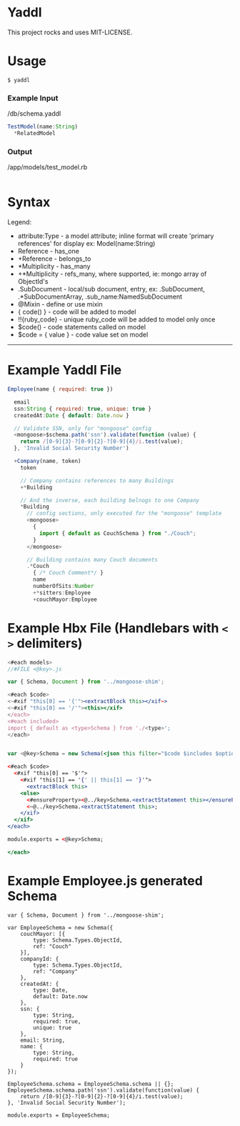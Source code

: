 # Yaddl

This project rocks and uses MIT-LICENSE.

# Usage

`$ yaddl`

### Example Input

/db/schema.yaddl
```javascript
TestModel(name:String)
  *RelatedModel
```

### Output

/app/models/test_model.rb
```javascript

```

# Syntax

Legend:
- attribute:Type - a model attribute; inline format will create 'primary references' for display ex: Model(name:String)
- Reference - has_one
- +Reference - belongs_to
- *Multiplicity - has_many
- +*Multiplicity - refs_many, where supported, ie: mongo array of ObjectId's
- .SubDocument - local/sub document, entry, ex: .SubDocument, .*SubDocumentArray, .sub_name:NamedSubDocument
- @Mixin - define or use mixin
- { code() } - code will be added to model
- !!{ruby_code} - unique ruby_code will be added to model only once
- $code() - code statements called on model
- $code = { value } - code value set on model

---

# Example Yaddl File

```javascript
Employee(name { required: true })

  email
  ssn:String { required: true, unique: true }
  createdAt:Date { default: Date.now }

  // Validate SSN, only for "mongoose" config
  <mongoose>$schema.path('ssn').validate(function (value) {
    return /[0-9]{3}-?[0-9]{2}-?[0-9]{4}/i.test(value);
  }, 'Invalid Social Security Number')

  +Company(name, token)
    token

    // Company contains references to many Buildings
    +*Building

    // And the inverse, each building belnogs to one Company
    *Building
      // config sections, only executed for the "mongoose" template
      <mongoose>
        {
          import { default as CouchSchema } from "./Couch";
        }
      </mongoose>

      // Building contains many Couch documents
      .*Couch
        { /* Couch Comment*/ }
        name
        numberOfSits:Number
        +*sitters:Employee
        +couchMayor:Employee

```

# Example Hbx File (Handlebars with `<` `>` delimiters)

```jsx
<#each models>
//#FILE <@key>.js

var { Schema, Document } from '../mongoose-shim';

<#each $code>
<~#xif "this[0] == '{'"><extractBlock this></xif~>
<~#xif "this[0] == '/'"><this></xif>
</each>
<#each included>
import { default as <type>Schema } from './<type>';
</each>


var <@key>Schema = new Schema(<json this filter="$code $includes $options" quotedKeys="auto"><#if $options>, <json $options quotedKeys="auto"></if>);

<#each $code>
  <#xif "this[0] == '$'">
    <#xif "this[1] == '{' || this[1] == '}'">
      <extractBlock this>
    <else>
      <#ensureProperty><@../key>Schema.<extractStatement this></ensureProperty>
      <~@../key>Schema.<extractStatement this>;
    </xif>
  </xif>
</each>

module.exports = <@key>Schema;

</each>
```

# Example Employee.js generated Schema

```
var { Schema, Document } from '../mongoose-shim';

var EmployeeSchema = new Schema({
    couchMayor: [{
        type: Schema.Types.ObjectId,
        ref: "Couch"
    }],
    companyId: {
        type: Schema.Types.ObjectId,
        ref: "Company"
    },
    createdAt: {
        type: Date,
        default: Date.now
    },
    ssn: {
        type: String,
        required: true,
        unique: true
    },
    email: String,
    name: {
        type: String,
        required: true
    }
});

EmployeeSchema.schema = EmployeeSchema.schema || {};
EmployeeSchema.schema.path('ssn').validate(function(value) {
    return /[0-9]{3}-?[0-9]{2}-?[0-9]{4}/i.test(value);
}, 'Invalid Social Security Number');

module.exports = EmployeeSchema;
```